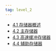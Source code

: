 ```yaml
---
tag: level_2 
---
```

- [4.1 存储器概述](0203-计算机组成原理/04-存储器/4.1%20存储器概述.md)
- [4.2 主存储器](0203-计算机组成原理/04-存储器/4.2%20主存储器.md)
- [4.3 高速缓冲存储器](0203-计算机组成原理/04-存储器/4.3%20高速缓冲存储器.md)
- [4.4 辅助存储器](0203-计算机组成原理/04-存储器/4.4%20辅助存储器.md)
